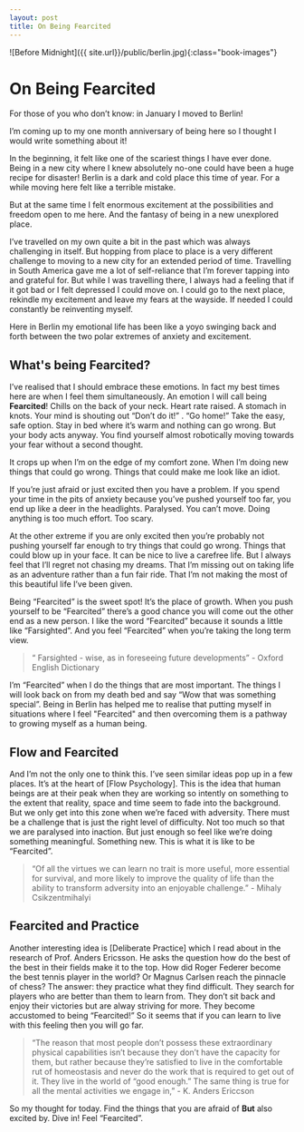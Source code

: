 ```yaml
---
layout: post 
title: On Being Fearcited
---
```


![Before Midnight]({{ site.url}}/public/berlin.jpg){:class="book-images"}

# On Being Fearcited

For those of you who don’t know: in January I moved to Berlin! 

I’m coming up to my one month anniversary of being here so I thought I would write something about it! 

In the beginning, it felt like one of the scariest things I have ever done. Being in a new city where I knew absolutely no-one could have been a huge recipe for disaster! Berlin is a dark and cold place this time of year. For a while moving here felt like a terrible mistake. 

But at the same time I felt enormous excitement at the possibilities and freedom open to me here. And the fantasy of being in a new unexplored place.

I’ve travelled on my own quite a bit in the past which was always challenging in itself. But hopping from place to place is a very different challenge to moving to a new city for an extended period of time. Travelling in South America gave me a lot of self-reliance that I’m forever tapping into and grateful for. But while I was travelling there, I always had a feeling that if it got bad or I felt depressed I could move on. I could go to the next place, rekindle my excitement and leave my fears at the wayside. If needed I could constantly be reinventing myself.

Here in Berlin my emotional life has been like a yoyo swinging back and forth between the two polar extremes of anxiety and excitement.

## What's being Fearcited?
I’ve realised that I should embrace these emotions. In fact my best times here are when I feel them simultaneously. An emotion I will call being **Fearcited**! Chills on the back of your neck. Heart rate raised. A stomach in knots. Your mind is shouting out “Don’t do it!” . “Go home!” Take the easy, safe option. Stay in bed where it’s warm and nothing can go wrong. But your body acts anyway. You find yourself almost robotically moving towards your fear without a second thought.

It crops up when I’m on the edge of my comfort zone. When I’m doing new things that could go wrong. Things that could make me look like an idiot.

If you’re just afraid or just excited then you have a problem. If you spend your time in the pits of anxiety because you’ve pushed yourself too far, you end up like a deer in the headlights. Paralysed. You can’t move. Doing anything is too much effort. Too scary.

At the other extreme if you are only excited then you’re probably not pushing yourself far enough to try things that could go wrong. Things that could blow up in your face. It can be nice to live a carefree life. But I always feel that I’ll regret not chasing my dreams. That I’m missing out on taking life as an adventure rather than a fun fair ride. That I’m not making the most of this beautiful life I’ve been given.

Being “Fearcited” is the sweet spot! It’s the place of growth. 
When you push yourself to be “Fearcited” there’s a good chance you will come out the other end as a new person. I like the word “Fearcited” because it sounds a little like “Farsighted”. And you feel “Fearcited” when you’re taking the long term view. 

> “ Farsighted - wise, as in foreseeing future developments” - Oxford English Dictionary

I’m “Fearcited” when I do the things that are most important. The things I will look back on from my death bed and say “Wow that was something special”. Being in Berlin has helped me to realise that putting myself in situations where I feel "Fearcited" and then overcoming them is a pathway to growing myself as a human being. 

## Flow and Fearcited
And I’m not the only one to think this. I’ve seen similar ideas pop up in a few places. It’s at the heart of [Flow Psychology]. This is the idea that human beings are at their peak when they are working so intently on something to the extent that reality, space and time seem to fade into the background. But we only get into this zone when we’re faced with adversity. There must be a challenge that is just the right level of difficulty. Not too much so that we are paralysed into inaction. But just enough so feel like we’re doing something meaningful. Something new. This is what it is like to be “Fearcited”.

> “Of all the virtues we can learn no trait is more useful, more essential for survival, and more likely to improve the quality of life than the ability to transform adversity into an enjoyable challenge.” - Mihaly Csikzentmihalyi

## Fearcited and Practice
Another interesting idea is [Deliberate Practice] which I read about in the research of Prof. Anders Ericsson. He asks the question how do the best of the best in their fields make it to the top. How did Roger Federer become the best tennis player in the world? Or Magnus Carlsen reach the pinnacle of chess? The answer: they practice what they find difficult. They search for players who are better than them to learn from. They don’t sit back and enjoy their victories but are alway striving for more. They become accustomed to being “Fearcited!” So it seems that if you can learn to live with this feeling then you will go far. 

> “The reason that most people don’t possess these extraordinary physical capabilities isn’t because they don’t have the capacity for them, but rather because they’re satisfied to live in the comfortable rut of homeostasis and never do the work that is required to get out of it. They live in the world of “good enough.” The same thing is true for all the mental activities we engage in,” - K. Anders Ericcson

So my thought for today. Find the things that you are afraid of **But** also excited by. Dive in! Feel “Fearcited”. 

